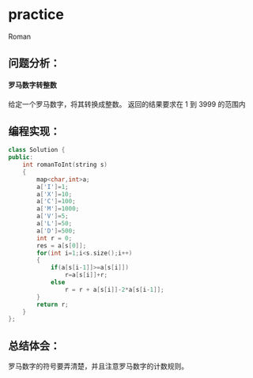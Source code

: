# practice
Roman
## 问题分析：
#### 罗马数字转整数
给定一个罗马数字，将其转换成整数。
返回的结果要求在 1 到 3999 的范围内
## 编程实现：
```C++
class Solution {
public:
    int romanToInt(string s) 
    {
        map<char,int>a;
        a['I']=1;
        a['X']=10;
        a['C']=100;
        a['M']=1000;
        a['V']=5;
        a['L']=50;
        a['D']=500;
        int r = 0;
        res = a[s[0]];
        for(int i=1;i<s.size();i++)
        {
            if(a[s[i-1]]>=a[s[i]])
                r=a[s[i]]+r;
            else                  
                r = r + a[s[i]]-2*a[s[i-1]];    
        }
        return r; 
    }
};
```
## 总结体会：
罗马数字的符号要弄清楚，并且注意罗马数字的计数规则。
